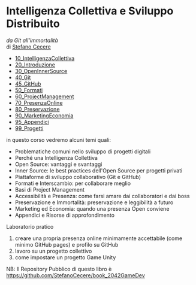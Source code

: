 # Intelligenza Collettiva e Sviluppo Distribuito
*da Git all'immortalità*  
di [Stefano Cecere](https://github.com/StefanoCecere)

- [10_IntelligenzaCollettiva](10_IntelligenzaCollettiva.md)
- [20_Introduzione](20_Introduzione.md)
- [30_OpenInnerSource](30_OpenInnerSource.md)
- [40_Git](40_Git.md)
- [45_GitHub](45_GitHub.md)
- [50_Formati](50_Formati.md)
- [60_ProjectManagement](60_ProjectManagement.md)
- [70_PresenzaOnline](70_PresenzaOnline.md)
- [80_Preservazione](80_Preservazione.md)
- [90_MarketingEconomia](90_MarketingEconomia.md)
- [95_Appendici](95_Appendici.md)
- [99_Progetti](99_Progetti.md)

in questo corso vedremo alcuni temi quali:
- Problematiche comuni nello sviluppo di progetti digitali
- Perché una Intelligenza Collettiva
- Open Source: vantaggi e svantaggi
- Inner Source: le best practices dell'Open Source per progetti privati
- Piattaforme di sviluppo collaborativo (Git e GitHub)
- Formati e Interscambio: per collaborare meglio
- Basi di Project Management
- Accessibilità e Presenza: come farsi amare dai collaboratori e dai boss
- Preservazione e Immortalità: preservazione e leggibilità a futuro
- Marketing ed Economia: quando una presenza Open conviene
- Appendici e Risorse di approfondimento

Laboratorio pratico
1. creare una propria presenza online minimamente accettabile (come minimo GitHub pages) e profilo su GitHub
2. lavoro su un progetto collettivo
3. come impostare un progetto Game Unity

NB: Il Repository Pubblico di questo libro è
<https://github.com/StefanoCecere/book_2042GameDev>
